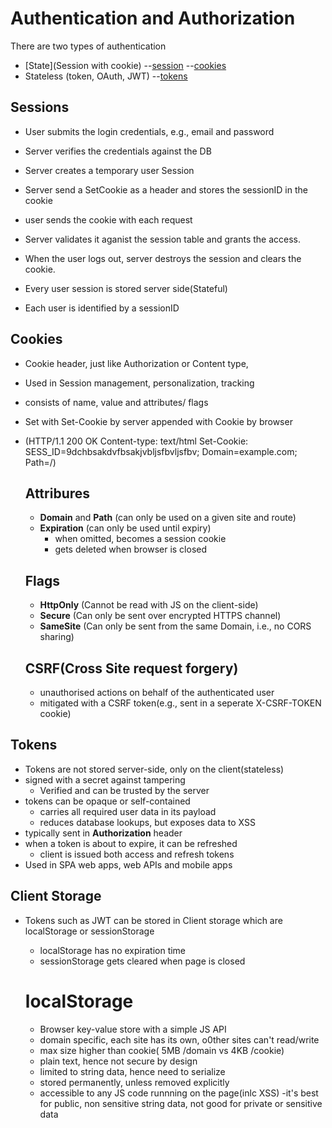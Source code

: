 # Authentication and Authorization

There are two types of authentication

- [State](Session with cookie)
  --[session](#sessions)
  --[cookies](#Cookies)
- Stateless (token, OAuth, JWT)
  --[tokens](#tokens)

## Sessions

- User submits the login credentials, e.g., email and password
- Server verifies the credentials against the DB
- Server creates a temporary user Session
- Server send a SetCookie as a header and stores the sessionID in the cookie
- user sends the cookie with each request
- Server validates it aganist the session table and grants the access.
- When the user logs out, server destroys the session and clears the cookie.

- Every user session is stored server side(Stateful)
- Each user is identified by a sessionID

## Cookies

- Cookie header, just like Authorization or Content type,
- Used in Session management, personalization, tracking
- consists of name, value and attributes/ flags
- Set with Set-Cookie by server appended with Cookie by browser
- (HTTP/1.1 200 OK
  Content-type: text/html
  Set-Cookie: SESS_ID=9dchbsakdvfbsakjvbljsfbvljsfbv; Domain=example.com;
  Path=/)

  ## Attribures

  - **Domain** and **Path** (can only be used on a given site and route)
  - **Expiration** (can only be used until expiry)
    - when omitted, becomes a session cookie
    - gets deleted when browser is closed

  ## Flags

  - **HttpOnly** (Cannot be read with JS on the client-side)
  - **Secure** (Can only be sent over encrypted HTTPS channel)
  - **SameSite** (Can only be sent from the same Domain, i.e., no CORS sharing)

  ## CSRF(Cross Site request forgery)

  - unauthorised actions on behalf of the authenticated user
  - mitigated with a CSRF token(e.g., sent in a seperate X-CSRF-TOKEN cookie)

## Tokens

- Tokens are not stored server-side, only on the client(stateless)
- signed with a secret against tampering
  - Verified and can be trusted by the server
- tokens can be opaque or self-contained
  - carries all required user data in its payload
  - reduces database lookups, but exposes data to XSS
- typically sent in **Authorization** header
- when a token is about to expire, it can be refreshed
  - client is issued both access and refresh tokens
- Used in SPA web apps, web APIs and mobile apps

## Client Storage

- Tokens such as JWT can be stored in Client storage which are localStorage or sessionStorage

  - localStorage has no expiration time
  - sessionStorage gets cleared when page is closed

  # localStorage

  - Browser key-value store with a simple JS API
  - domain specific, each site has its own, o0ther sites can't read/write
  - max size higher than cookie( 5MB /domain vs 4KB /cookie)
  - plain text, hence not secure by design
  - limited to string data, hence need to serialize
  - stored permanently, unless removed explicitly
  - accessible to any JS code runnning on the page(inlc XSS)
    -it's best for public, non sensitive string data, not good for private or sensitive data
